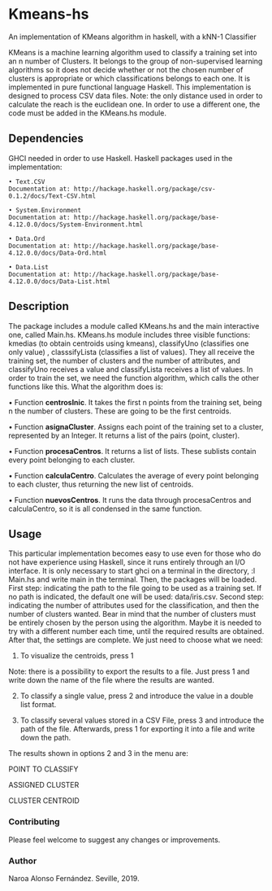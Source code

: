 # Kmeans-hs
An implementation of KMeans algorithm in haskell, with a kNN-1 Classifier

KMeans is a machine learning algorithm used to classify a training set into an n number of Clusters. It belongs to the group of non-supervised learning algorithms so it does not decide whether or not the chosen number of clusters is appropriate or which classifications belongs to each one. It is implemented in pure functional language Haskell.
This implementation is designed to process CSV data files.
Note: the only distance used in order to calculate the reach is the euclidean one. In order to use a different one, the code must be added in the KMeans.hs module.

## Dependencies
GHCI needed in order to use Haskell.
Haskell packages used in the implementation:

    • Text.CSV  
    Documentation at: http://hackage.haskell.org/package/csv-0.1.2/docs/Text-CSV.html
  
    • System.Environment  
    Documentation at: http://hackage.haskell.org/package/base-4.12.0.0/docs/System-Environment.html
  
    • Data.Ord  
    Documentation at: http://hackage.haskell.org/package/base-4.12.0.0/docs/Data-Ord.html
  
    • Data.List  
    Documentation at: http://hackage.haskell.org/package/base-4.12.0.0/docs/Data-List.html
  

## Description
The package includes a module called KMeans.hs and the main interactive one, called Main.hs.
KMeans.hs module includes three visible functions: kmedias (to obtain centroids using kmeans), classifyUno (classifies one only value) , classsifyLista (classifies a list of values). They all receive the training set, the number of clusters and the number of attributes, and classifyUno receives a value and classifyLista receives a list of values.
In order to train the set, we need the function algorithm, which calls the other functions like this.
What the algorithm does is:


 • Function **centrosInic**. It takes the first n points from the training set, being n the number of clusters. These are going to be the first centroids. 


 • Function **asignaCluster**. Assigns each point of the training set to a cluster, represented by an Integer. It returns a list of the pairs (point, cluster).


 • Function **procesaCentros**. It returns a list of lists. These sublists contain every point belonging to each cluster.


 • Function **calculaCentro**. Calculates the average of every point belonging to each cluster, thus returning the new list of centroids.


 • Function **nuevosCentros**. It runs the data through procesaCentros and calculaCentro, so it is all condensed in the same function.



## Usage
This particular implementation becomes easy to use even for those who do not have experience using Haskell, since it runs entirely through an I/O interface.
It is only necessary to start ghci on a terminal in the directory, :l Main.hs and write main in the terminal. Then, the packages will be loaded.
First step: indicating the path to the file going to be used as a training set. If no path is indicated, the default one will be used: data/iris.csv.
Second step: indicating the number of attributes used for the classification, and then the number of clusters wanted. Bear in mind that the number of clusters must be entirely chosen by the person using the algorithm. Maybe it is needed to try with a different number each time, until the required results are obtained.
After that, the settings are complete. We just need to choose what we need:

  1. To visualize the centroids, press 1

Note: there is a possibility to export the results to a file. Just press 1 and write down the name of the file where the results are wanted.


  2. To classify a single value, press 2 and introduce the value in a double list format.


  3. To classify several values stored in a CSV File, press 3 and introduce the path of the file. Afterwards, press 1 for exporting it into a file and write down the path.


The results shown in options 2 and 3 in the menu are:

POINT TO CLASSIFY

ASSIGNED CLUSTER

CLUSTER CENTROID

### Contributing
Please feel welcome to suggest any changes or improvements.

### Author
Naroa Alonso Fernández. Seville, 2019.
